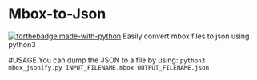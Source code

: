 # Mbox-to-Json
[![forthebadge made-with-python](http://ForTheBadge.com/images/badges/made-with-python.svg)](https://www.python.org/)
Easily convert mbox files to json using python3

#USAGE
You can dump the JSON to a file by using:
`python3 mbox_jsonify.py INPUT_FILENAME.mbox OUTPUT_FILENAME.json`
